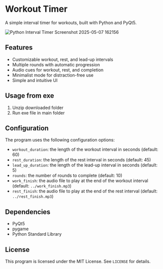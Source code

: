 # Workout Timer

A simple interval timer for workouts, built with Python and PyQt5.

![Python Interval Timer Screenshot 2025-05-07 162156](https://github.com/user-attachments/assets/ef521808-0fbc-4566-bedb-cd40554b20c6)

## Features

- Customizable workout, rest, and lead-up intervals
- Multiple rounds with automatic progression
- Audio cues for workout, rest, and completion
- Minimalist mode for distraction-free use
- Simple and intuitive UI

## Usage from exe

1.  Unzip downloaded folder
2.  Run exe file in main folder

## Configuration

The program uses the following configuration options:

* `workout_duration`: the length of the workout interval in seconds (default: 60)
* `rest_duration`: the length of the rest interval in seconds (default: 45)
* `lead_up_duration`: the length of the lead-up interval in seconds (default: 5)
* `rounds`: the number of rounds to complete (default: 10)
* `work_finish`: the audio file to play at the end of the workout interval (default: `../work_finish.mp3`)
* `rest_finish`: the audio file to play at the end of the rest interval (default: `../rest_finish.mp3`)

## Dependencies

* PyQt5
* pygame
* Python Standard Library

## License

This program is licensed under the MIT License. See `LICENSE` for details.

